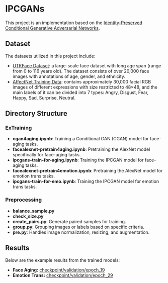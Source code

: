 # IPCGANs
This project is an implementation based on the [Identity-Preserved Conditional Generative Adversarial Networks](https://openaccess.thecvf.com/content_cvpr_2018/papers/Wang_Face_Aging_With_CVPR_2018_paper.pdf).

## Dataset
The datasets utilized in this project include:
- [UTKFace Dataset](https://www.kaggle.com/datasets/jangedoo/utkface-new/data): a large-scale face dataset with long age span (range from 0 to 116 years old). The dataset consists of over 20,000 face images with annotations of age, gender, and ethnicity.
- [AffectNet Training Data](https://www.kaggle.com/datasets/noamsegal/affectnet-training-data): contains approximately 30,000 facial RGB images of different expressions with size restricted to 48×48, and the main labels of it can be divided into 7 types: Angry, Disgust, Fear, Happy, Sad, Surprise, Neutral.

## Directory Structure

### ExTraining
- **cgan4aging.ipynb**: Training a Conditional GAN (CGAN) model for face-aging tasks.
- **facealexnet-pretrain4aging.ipynb**: Pretraining the AlexNet model specifically for face-aging tasks.
- **ipcgans-train-for-aging.ipynb**: Training the IPCGAN model for face-aging tasks.
- **facealexnet-pretrain4emotion.ipynb**: Pretraining the AlexNet model for emotion trans tasks.
- **ipcgans-train-for-emo.ipynb**: Training the IPCGAN model for emotion trans tasks.

### Preprocessing
- **balance_sample.py**
- **check_size.py**
- **create_pairs.py**: Generate paired samples for training.
- **group.py**: Grouping images or labels based on specific criteria.
- **pre.py**: Handles image normalization, resizing, and augmentation.
  
## Results
Below are the example results from the trained models:
- **Face Aging:** [checkpoint/validation/epoch_19](https://www.kaggle.com/code/poongln/ipcgans-train-for-aging/output)
- **Emotion Trans:** [checkpoint/validation/epoch_29](https://www.kaggle.com/code/poongln/ipcgans-train-for-emo/output)
